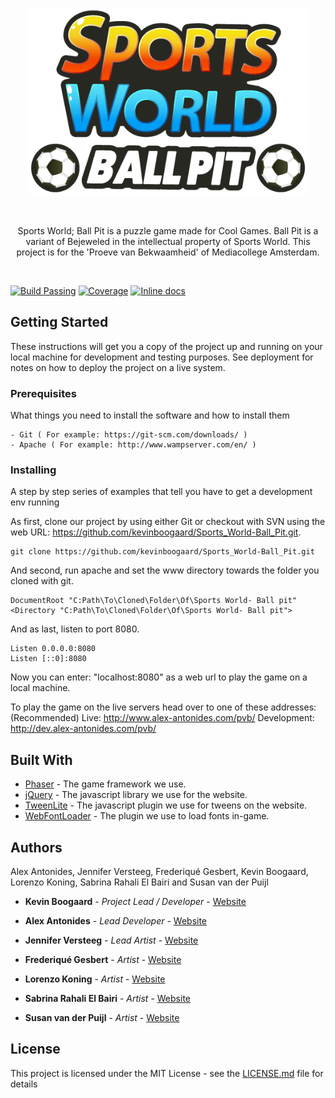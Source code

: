 <p align="center">
  <img src="./advancedgames.ballpit.game/assets/ui/asset_logo.png" height="300" />
</p>

<br/>

<p align="center">
  Sports World; Ball Pit is a puzzle game made for Cool Games. Ball Pit is a variant of Bejeweled in the intellectual property of Sports World. This project is for the 'Proeve van Bekwaamheid' of Mediacollege Amsterdam. 
</p>

<br/>

[![Build Passing](https://camo.githubusercontent.com/cfcaf3a99103d61f387761e5fc445d9ba0203b01/68747470733a2f2f7472617669732d63692e6f72672f6477796c2f657374612e7376673f6272616e63683d6d6173746572)](https://github.com/kevinboogaard/Sports_World-Ball_Pit)
[![Coverage](https://camo.githubusercontent.com/facfcb6afd684d2c9701c7d6add65f391fdf86fc/68747470733a2f2f696d672e736869656c64732e696f2f636f6465636f762f632f6769746875622f6477796c2f686170692d617574682d6a7774322e7376673f6d61784167653d32353932303030)](https://github.com/kevinboogaard/Sports_World-Ball_Pit)
[![Inline docs](https://camo.githubusercontent.com/5e1e40bde51a836bec3ce9c7493e453f64ac1f1b/687474703a2f2f696e63682d63692e6f72672f6769746875622f6477796c2f686170692d617574682d6a7774322e7376673f6272616e63683d6d6173746572)](https://github.com/kevinboogaard/Sports_World-Ball_Pit)


## Getting Started

These instructions will get you a copy of the project up and running on your local machine for development and testing purposes. See deployment for notes on how to deploy the project on a live system.

### Prerequisites

What things you need to install the software and how to install them

```
- Git ( For example: https://git-scm.com/downloads/ )
- Apache ( For example: http://www.wampserver.com/en/ )
```

### Installing

A step by step series of examples that tell you have to get a development env running

As first, clone our project  by using either Git or checkout with SVN using the web URL: https://github.com/kevinboogaard/Sports_World-Ball_Pit.git.

```
git clone https://github.com/kevinboogaard/Sports_World-Ball_Pit.git
```

And second, run apache and set the www directory towards the folder you cloned with git.

```
DocumentRoot "C:Path\To\Cloned\Folder\Of\Sports World- Ball pit"
<Directory "C:Path\To\Cloned\Folder\Of\Sports World- Ball pit">
```

And as last, listen to port 8080.

```
Listen 0.0.0.0:8080
Listen [::0]:8080
```

Now you can enter: "localhost:8080" as a web url to play the game on a local machine.

To play the game on the live servers head over to one of these addresses:
(Recommended) Live: http://www.alex-antonides.com/pvb/ 
Development: http://dev.alex-antonides.com/pvb/ 

## Built With

* [Phaser](https://phaser.io/) - The game framework we use.
* [jQuery](https://jquery.com/) - The javascript library we use for the website.
* [TweenLite](https://greensock.com/tweenlite) - The javascript plugin we use for tweens on the website.
* [WebFontLoader](https://github.com/typekit/webfontloader) - The plugin we use to load fonts in-game.

## Authors

Alex Antonides, Jennifer Versteeg, Frederiqué Gesbert, Kevin Boogaard, Lorenzo Koning, Sabrina Rahali El Bairi and Susan van der Puijl

* **Kevin Boogaard** - *Project Lead / Developer* - [Website](http://www.kevinboogaard.com/)

* **Alex Antonides** - *Lead Developer* - [Website](http://www.alex-antonides.com/)
* **Jennifer Versteeg** - *Lead Artist* - [Website](http://www.jenniferversteeg.nl/)

* **Frederiqué Gesbert** - *Artist* - [Website](http://www.frederiquegesbert.nl/)
* **Lorenzo Koning** - *Artist* - [Website](http://www.lorenzokoning.nl/)
* **Sabrina Rahali El Bairi** - *Artist* - [Website](http://www.sabrinarahali.com/)
* **Susan van der Puijl** - *Artist* - [Website](http://www.susan-vanderpuijl.nl/)

## License

This project is licensed under the MIT License - see the [LICENSE.md](https://github.com/kevinboogaard/Sports_World-Ball_Pit/blob/master/LICENSE) file for details
